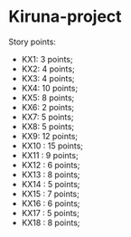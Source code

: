 # Kiruna-project

Story points:
- KX1: 3 points;
- KX2: 4 points;
- KX3: 4 points;
- KX4: 10 points;
- KX5: 8 points;
- KX6: 2 points;
- KX7: 5 points;
- KX8: 5 points;
- KX9: 12 points;
- KX10 : 15 points;
- KX11 : 9 points;
- KX12 : 6 points;
- KX13 : 8 points;
- KX14 : 5 points;
- KX15 : 7 points;
- KX16 : 6 points;
- KX17 : 5 points;
- KX18 : 8 points;
